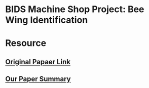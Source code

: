 BIDS Machine Shop Project: Bee Wing Identification
===============================================

# Resource

## [Original Papaer Link](http://idbee.ece.wisc.edu/)
## [Our Paper Summary](https://docs.google.com/document/d/147drKypqtn8vGRqhmekS3VL98DxLQXJiWPVk3d1fN5M/edit)
